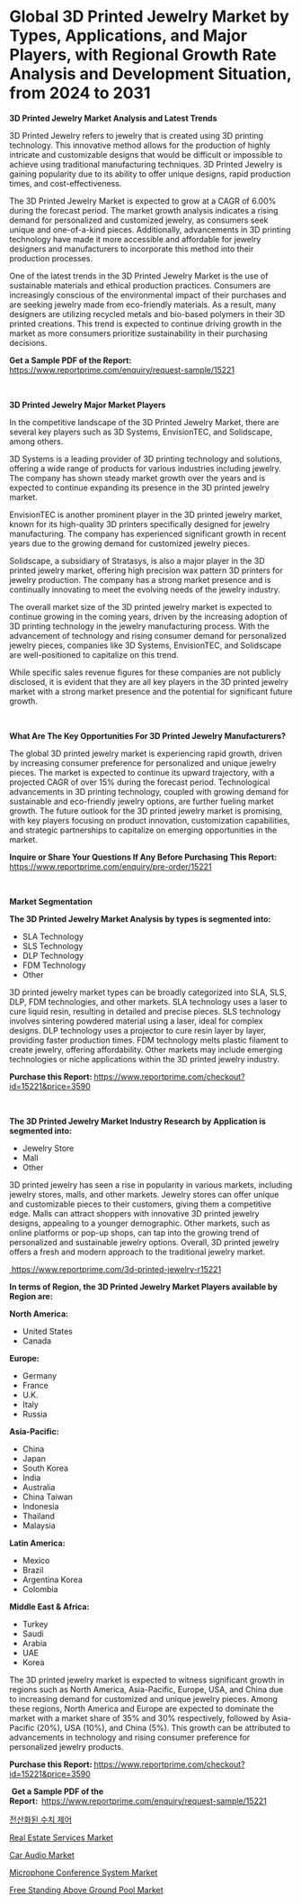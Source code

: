 <p><h1>Global 3D Printed Jewelry Market by Types, Applications, and Major Players, with Regional Growth Rate Analysis and Development Situation, from 2024 to 2031</h1></p><p><strong>3D Printed Jewelry Market Analysis and Latest Trends</strong></p>
<p><p>3D Printed Jewelry refers to jewelry that is created using 3D printing technology. This innovative method allows for the production of highly intricate and customizable designs that would be difficult or impossible to achieve using traditional manufacturing techniques. 3D Printed Jewelry is gaining popularity due to its ability to offer unique designs, rapid production times, and cost-effectiveness.</p><p>The 3D Printed Jewelry Market is expected to grow at a CAGR of 6.00% during the forecast period. The market growth analysis indicates a rising demand for personalized and customized jewelry, as consumers seek unique and one-of-a-kind pieces. Additionally, advancements in 3D printing technology have made it more accessible and affordable for jewelry designers and manufacturers to incorporate this method into their production processes.</p><p>One of the latest trends in the 3D Printed Jewelry Market is the use of sustainable materials and ethical production practices. Consumers are increasingly conscious of the environmental impact of their purchases and are seeking jewelry made from eco-friendly materials. As a result, many designers are utilizing recycled metals and bio-based polymers in their 3D printed creations. This trend is expected to continue driving growth in the market as more consumers prioritize sustainability in their purchasing decisions.</p></p>
<p><strong>Get a Sample PDF of the Report:&nbsp;</strong> <a href="https://www.reportprime.com/enquiry/request-sample/15221">https://www.reportprime.com/enquiry/request-sample/15221</a></p>
<p>&nbsp;</p>
<p><strong>3D Printed Jewelry Major Market Players</strong></p>
<p><p>In the competitive landscape of the 3D Printed Jewelry Market, there are several key players such as 3D Systems, EnvisionTEC, and Solidscape, among others. </p><p>3D Systems is a leading provider of 3D printing technology and solutions, offering a wide range of products for various industries including jewelry. The company has shown steady market growth over the years and is expected to continue expanding its presence in the 3D printed jewelry market. </p><p>EnvisionTEC is another prominent player in the 3D printed jewelry market, known for its high-quality 3D printers specifically designed for jewelry manufacturing. The company has experienced significant growth in recent years due to the growing demand for customized jewelry pieces. </p><p>Solidscape, a subsidiary of Stratasys, is also a major player in the 3D printed jewelry market, offering high precision wax pattern 3D printers for jewelry production. The company has a strong market presence and is continually innovating to meet the evolving needs of the jewelry industry. </p><p>The overall market size of the 3D printed jewelry market is expected to continue growing in the coming years, driven by the increasing adoption of 3D printing technology in the jewelry manufacturing process. With the advancement of technology and rising consumer demand for personalized jewelry pieces, companies like 3D Systems, EnvisionTEC, and Solidscape are well-positioned to capitalize on this trend. </p><p>While specific sales revenue figures for these companies are not publicly disclosed, it is evident that they are all key players in the 3D printed jewelry market with a strong market presence and the potential for significant future growth.</p></p>
<p>&nbsp;</p>
<p><strong>What Are The Key Opportunities For 3D Printed Jewelry Manufacturers?</strong></p>
<p><p>The global 3D printed jewelry market is experiencing rapid growth, driven by increasing consumer preference for personalized and unique jewelry pieces. The market is expected to continue its upward trajectory, with a projected CAGR of over 15% during the forecast period. Technological advancements in 3D printing technology, coupled with growing demand for sustainable and eco-friendly jewelry options, are further fueling market growth. The future outlook for the 3D printed jewelry market is promising, with key players focusing on product innovation, customization capabilities, and strategic partnerships to capitalize on emerging opportunities in the market.</p></p>
<p><strong>Inquire or Share Your Questions If Any Before Purchasing This Report:</strong> <a href="https://www.reportprime.com/enquiry/pre-order/15221">https://www.reportprime.com/enquiry/pre-order/15221</a></p>
<p>&nbsp;</p>
<p><strong>Market Segmentation</strong></p>
<p><strong>The 3D Printed Jewelry Market Analysis by types is segmented into:</strong></p>
<p><ul><li>SLA Technology</li><li>SLS Technology</li><li>DLP Technology</li><li>FDM Technology</li><li>Other</li></ul></p>
<p><p>3D printed jewelry market types can be broadly categorized into SLA, SLS, DLP, FDM technologies, and other markets. SLA technology uses a laser to cure liquid resin, resulting in detailed and precise pieces. SLS technology involves sintering powdered material using a laser, ideal for complex designs. DLP technology uses a projector to cure resin layer by layer, providing faster production times. FDM technology melts plastic filament to create jewelry, offering affordability. Other markets may include emerging technologies or niche applications within the 3D printed jewelry industry.</p></p>
<p><strong>Purchase this Report:&nbsp;</strong><a href="https://www.reportprime.com/checkout?id=15221&price=3590">https://www.reportprime.com/checkout?id=15221&price=3590</a></p>
<p>&nbsp;</p>
<p><strong>The 3D Printed Jewelry Market Industry Research by Application is segmented into:</strong></p>
<p><ul><li>Jewelry Store</li><li>Mall</li><li>Other</li></ul></p>
<p><p>3D printed jewelry has seen a rise in popularity in various markets, including jewelry stores, malls, and other markets. Jewelry stores can offer unique and customizable pieces to their customers, giving them a competitive edge. Malls can attract shoppers with innovative 3D printed jewelry designs, appealing to a younger demographic. Other markets, such as online platforms or pop-up shops, can tap into the growing trend of personalized and sustainable jewelry options. Overall, 3D printed jewelry offers a fresh and modern approach to the traditional jewelry market.</p></p>
<p><a href="https://www.reportprime.com/3d-printed-jewelry-r15221">&nbsp;https://www.reportprime.com/3d-printed-jewelry-r15221</a></p>
<p><strong>In terms of Region, the 3D Printed Jewelry Market Players available by Region are:</strong></p>
<p>
    <p> <strong> North America: </strong>
        <ul>
            <li>United States</li>
            <li>Canada</li>
        </ul>
        </p> 
    <p> <strong> Europe: </strong>
        <ul>
            <li>Germany</li>
            <li>France</li>
            <li>U.K.</li>
            <li>Italy</li>
            <li>Russia</li>
        </ul>
        </p> 
    <p> <strong> Asia-Pacific: </strong>
        <ul>
            <li>China</li>
            <li>Japan</li>
            <li>South Korea</li>
            <li>India</li>
            <li>Australia</li>
            <li>China Taiwan</li>
            <li>Indonesia</li>
            <li>Thailand</li>
            <li>Malaysia</li>
        </ul>
        </p> 
    <p> <strong> Latin America: </strong>
        <ul>
            <li>Mexico</li>
            <li>Brazil</li>
            <li>Argentina Korea</li>
            <li>Colombia</li>
        </ul>
        </p> 
    <p> <strong> Middle East & Africa: </strong>
        <ul>
            <li>Turkey</li>
            <li>Saudi</li>
            <li>Arabia</li>
            <li>UAE</li>
            <li>Korea</li>
        </ul>
    </p>
    </p>
<p><p>The 3D printed jewelry market is expected to witness significant growth in regions such as North America, Asia-Pacific, Europe, USA, and China due to increasing demand for customized and unique jewelry pieces. Among these regions, North America and Europe are expected to dominate the market with a market share of 35% and 30% respectively, followed by Asia-Pacific (20%), USA (10%), and China (5%). This growth can be attributed to advancements in technology and rising consumer preference for personalized jewelry products.</p></p>
<p><strong>Purchase this Report: </strong><a href="https://www.reportprime.com/checkout?id=15221&price=3590">https://www.reportprime.com/checkout?id=15221&price=3590</a></p>
<p>&nbsp;<strong>Get a Sample PDF of the Report:&nbsp;&nbsp;</strong><a href="https://www.reportprime.com/enquiry/request-sample/15221">https://www.reportprime.com/enquiry/request-sample/15221</a></p>
<p><strong></strong></p>
<p><p><a href="https://github.com/vseigx30c9a1j/Market-Research-Report-List-2/blob/main/805810475951.md">전산화된 수치 제어</a></p><p><a href="https://github.com/RyleeBauch2023/Market-Research-Report-List-1/blob/main/real-estate-services-market.md">Real Estate Services Market</a></p><p><a href="https://www.linkedin.com/pulse/car-audio-market-research-report-provides-critical-insights-can-nwnde">Car Audio Market</a></p><p><a href="https://www.linkedin.com/pulse/microphone-conference-system-market-research-report-its-history-nsqwf">Microphone Conference System Market</a></p><p><a href="https://issuu.com/reportprime-2/docs/free-standing-above-ground-pool-market-size-2030.p">Free Standing Above Ground Pool Market</a></p></p>